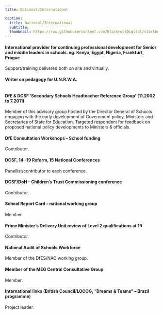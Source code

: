 ```yaml
---
title: National/International

caption:
  title: National/International
  subtitle: 
  thumbnail: https://raw.githubusercontent.com/BlackrockDigital/startbootstrap-agency/master/src/assets/img/portfolio/02-thumbnail.jpg
---
```

#### International provider for continuing professional development for Senior and middle leaders in schools. eg. Kenya, Egypt, Nigeria, Frankfurt, Prague
Support/training delivered both on site and virtually.
#### Writer on pedagogy for U.N.R.W.A.<br/><br/>

#### DfE & DCSF ‘Secondary Schools Headteacher Reference Group’ (11.2002 to 7.2011)
Member of this advisory group hosted by the Director General of Schools engaging with the early development of Government policy, Ministers and Secretaries of State for Education. Targeted respondent for feedback on proposed national policy developments to Ministers & officials.
#### DfE Consultation Workshops – School funding
Contributor.
#### DCSF, 14 -19 Reform, 15 National Conferences
Panellist/contributor to each conference.
#### DCSF/DoH – Children’s Trust Commissioning conference
Contributor.
#### School Report Card – national working group
Member.
#### Prime Minister’s Delivery Unit review of Level 2 qualifications at 19
Contributor.
#### National Audit of Schools Workforce
Member of the DfES/NAO working group.
#### Member of the MEG Central Consultative Group
Member.
#### International links (British Council/LOCOG, “Dreams & Teams” – Brazil programme)
Project leader.
